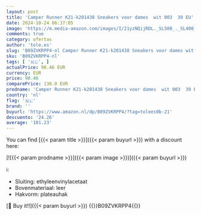 ```yaml
---
layout: post
title: 'Camper Runner K21-k201438 Sneakers voor dames  wit 003  39 EU'
date: 2024-10-24 06:37:05
image: 'https://m.media-amazon.com/images/I/21yzNQijRDL._SL500_._SL400_.jpg'
comments: true
category: ofertas
author: 'tole.es'
slug: 'B09ZVKRPP4-nl Camper Runner K21-k201438 Sneakers voor dames wit 003 39 EU'
sku: 'B09ZVKRPP4-nl'
tags: [ '🇳🇱', ]
actualPrice: 98.46 EUR
currency: EUR
price: 98.46
comparePrice: 130.0 EUR
prodname: 'Camper Runner K21-k201438 Sneakers voor dames  wit 003  39 EU'
country: 'nl'
flag: '🇳🇱'
brand: ''
buyurl: 'https://www.amazon.nl/dp/B09ZVKRPP4/?tag=tolees0b-21'
descuento: '24.26'
average: '101.23'
---
```


You can find [{{< param title >}}]({{< param buyurl >}}) with a discount here:

[![{{< param prodname >}}]({{< param image >}})]({{< param buyurl >}})

ℹ️:

- Sluiting: ethyleenvinylacetaat
- Bovenmateriaal: leer
- Hakvorm: plateauhak

[🛒 Buy it!!]({{< param buyurl >}})
{{<world>}}B09ZVKRPP4{{</world>}}
